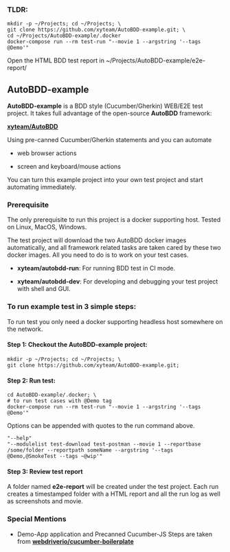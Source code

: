 ### TLDR:

```
mkdir -p ~/Projects; cd ~/Projects; \
git clone https://github.com/xyteam/AutoBDD-example.git; \
cd ~/Projects/AutoBDD-example/.docker
docker-compose run --rm test-run "--movie 1 --argstring '--tags @Demo'"
```
Open the HTML BDD test report in ~/Projects/AutoBDD-example/e2e-report/

## AutoBDD-example

**AutoBDD-example** is a BDD style (Cucumber/Gherkin) WEB/E2E test project. It takes full advantage of the open-source **AutoBDD** framework:

**[xyteam/AutoBDD](https://github.com/xyteam/AutoBDD)**

Using pre-canned Cucumber/Gherkin statements and you can automate

* web browser actions

* screen and keyboard/mouse actions

You can turn this example project into your own test project and start automating immediately.

### Prerequisite

The only prerequisite to run this project is a docker supporting host. Tested on Linux, MacOS, Windows.

The test project will download the two AutoBDD docker images automatically, and all framework related tasks are taken cared by these two docker images. All you need to do is to work on your test cases.

* **xyteam/autobdd-run**: For running BDD test in CI mode.

* **xyteam/autobdd-dev**: For developing and debugging your test project with shell and GUI.

### To run example test in 3 simple steps:

To run test you only need a docker supporting headless host somewhere on the network.

#### Step 1: Checkout the AutoBDD-example project:
```
mkdir -p ~/Projects; cd ~/Projects; \
git clone https://github.com/xyteam/AutoBDD-example.git;
```
#### Step 2: Run test:
```
cd AutoBDD-example/.docker; \
# to run test cases with @Demo tag
docker-compose run --rm test-run "--movie 1 --argstring '--tags @Demo'"
```
Options can be appended with quotes to the run command above.
```
"--help"
"--modulelist test-download test-postman --movie 1 --reportbase /some/folder --reportpath someName --argstring '--tags @Demo,@SmokeTest --tags ~@wip'"
```

#### Step 3: Review test report

A folder named **e2e-report** will be created under the test project.
Each run creates a timestamped folder with a HTML report and all the run log as well as screenshots and movie.

### Special Mentions
  * Demo-App application and Precanned Cucumber-JS Steps are taken from **[webdriverio/cucumber-boilerplate](https://github.com/webdriverio/cucumber-boilerplate)**
